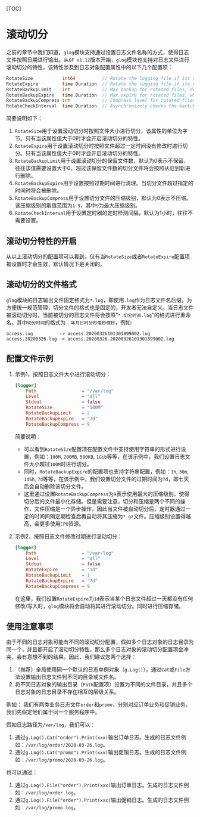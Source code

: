 [TOC]

# 滚动切分

之前的章节中我们知道，`glog`模块支持通过设置日志文件名称的方式，使得日志文件按照日期进行输出。从`GF v1.12`版本开始，`glog`模块也支持对日志文件进行滚动切分的特性，该特性涉及到日志对象配置属性中的以下几个配置项：
```go
RotateSize           int64          // Rotate the logging file if its size > 0 in bytes.
RotateExpire         time.Duration  // Rotate the logging file if its mtime exceeds this duration.
RotateBackupLimit    int            // Max backup for rotated files, default is 0, means no backups.
RotateBackupExpire   time.Duration  // Max expire for rotated files, which is 0 in default, means no expiration.
RotateBackupCompress int            // Compress level for rotated files using gzip algorithm. It's 0 in default, means no compression.
RotateCheckInterval  time.Duration  // Asynchronizely checks the backups and expiration at intervals. It's 1 hour in default.
```
简要说明如下：
1. `RotateSize`用于设置滚动切分时按照文件大小进行切分，该属性的单位为字节。只有当该属性值大于0时才会开启滚动切分的特性。
1. `RotateExpire`用于设置滚动切分时按照文件超过一定时间没有修改时进行切分。只有当该属性值大于0时才会开启滚动切分的特性。
1. `RotateBackupLimit`用于设置滚动切分的保留文件数，默认为0表示不保留，往往该值需要设置大于0。超过该保留文件数的切分文件将会按照从旧到新进行删除。
1. `RotateBackupExpire`用于设置按照过期时间进行清理。当切分文件超过指定的时间时将会被删除。
1. `RotateBackupCompress`用于设置切分文件的压缩级别，默认为0表示不压缩。该压缩级别的取值范围为`1-9`，其中`9`为最大压缩级别。
1. `RotateCheckInterval`用于设置定时器的定时检测间隔，默认为1小时，往往不需要设置。


## 滚动切分特性的开启

从以上滚动切分的配置项可以看到，仅有当`RotateSize`或者`RotateExpire`配置项被设置时才会生效，默认情况下是关闭的。

## 滚动切分的文件格式

`glog`模块的日志输出文件固定格式为`*.log`，即使用`.log`作为日志文件名后缀。为方便统一规范管理，切分文件的格式也是固定的，开发者无法自定义。当日志文件被滚动切分时，当前被切分的日志文件将会按照"`*.切分时间.log`"的格式进行重命名。其中`切分时间`的格式为：`年月日时分秒毫秒微秒`，例如:
```
access.log          -> access.20200326101301899002.log
access.20200326.log -> access.20200326.20200326101301899002.log
```

## 配置文件示例


1. 示例1，按照日志文件大小进行滚动切分：
    ```toml
    [logger]
        Path                 = "/var/log"
        Level                = "all"
        Stdout               = false
        RotateSize           = "100M"
        RotateBackupLimit    = 2
        RotateBackupExpire   = "7d"
        RotateBackupCompress = 9
    ```
    简要说明：
    - 可以看到`RotateSize`配置项在配置文件中支持使用字符串的形式进行设置，例如：`100M`, `200MB`, `500KB`, `1Gib`等等，在该示例中，我们设置日志文件大小超过`100M`时进行切分。
    - 同时，`RotateBackupExpire`的配置项也支持字符串配置，例如：`1h`, `30m`, `1d6h`, `7d`等等，在该示例中，我们设置切分文件的过期时间为`7d`，即七天后会自动删除该切分文件。
    - 这里通过设置`RotateBackupCompress`为`9`表示使用最大的压缩级别，使得切分后的文件最小化存储。但是需要注意，切分和压缩是两个不同的操作，文件压缩是一个异步操作，因此当文件被自动切分后，定时器通过一定的时间间隔定期检查后再自动将其压缩为`*.gz`文件。压缩级别设置得越高，会更多使用`CPU`资源。

1. 示例2，按照日志文件修改过期进行滚动切分：
    ```toml
    [logger]
        Path                 = "/var/log"
        Level                = "all"
        Stdout               = false
        RotateExpire         = "1d"
        RotateBackupLimit    = 1
        RotateBackupExpire   = "7d"
        RotateBackupCompress = 9
    ```
    在这里，我们设置`RotateExpire`为`1d`表示当某个日志文件超过一天都没有任何修改/写入时，`glog`模块将会自动将其进行滚动切分。同时进行压缩存储。


## 使用注意事项

由于不同的日志对象可能有不同的滚动切分配置，假如多个日志对象的日志目录为同一个，并且都开启了滚动切分特性，那么多个日志对象的滚动切分配置项会冲突，会有意想不到的结果。因此，我们建议您两个选择：
1. （推荐）全局使用同一个默认的日志单例对象（`g.Log()`），通过`Cat`或`File`方法设置输出日志文件到不同的目录或文件名。
1. 将不同日志对象的输出目录（`Path`配置项）设置为不同的文件目录，并且多个日志对象的日志目录不存在相互的层级关系。

例如：
我们有两类业务日志文件`order`和`promo`，分别对应订单业务和促销业务，我们先假定他们属于同一个服务程序中。

假如日志路径为`/var/log`，我们可以：
1. 通过`g.Log().Cat("order").Print(xxx)`输出订单日志。生成的日志文件例如：`/var/log/order/2020-03-26.log`。
1. 通过`g.Log().Cat("promo").Print(xxx)`输出促销日志。生成的日志文件例如：`/var/log/promo/2020-03-26.log`。

也可以通过：
1. 通过`g.Log().File("order").Print(xxx)`输出订单日志。生成的日志文件例如：`/var/log/order.log`。
1. 通过`g.Log().File("order").Print(xxx)`输出促销日志。生成的日志文件例如：`/var/log/promo.log`。







